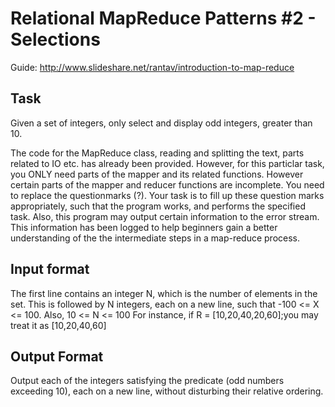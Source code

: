 # Relational MapReduce Patterns #2 - Selections
Guide: http://www.slideshare.net/rantav/introduction-to-map-reduce

## Task
Given a set of integers, only select and display odd integers, greater than 10.

The code for the MapReduce class, reading and splitting the text, parts related to IO etc. has already been provided. However, for this particlar task, you ONLY need parts of the mapper and its related functions. However certain parts of the mapper and reducer functions are incomplete. You need to replace the questionmarks (?). Your task is to fill up these question marks appropriately, such that the program works, and performs the specified task. 
Also, this program may output certain information to the error stream. This information has been logged to help beginners gain a better understanding of the the intermediate steps in a map-reduce process.

## Input format
The first line contains an integer N, which is the number of elements in the set. This is followed by N integers, each on a new line, such that -100 <= X <= 100. Also, 10 <= N <= 100 
For instance, if R = [10,20,40,20,60];you may treat it as [10,20,40,60]

## Output Format
Output each of the integers satisfying the predicate (odd numbers exceeding 10), each on a new line, without disturbing their relative ordering.
